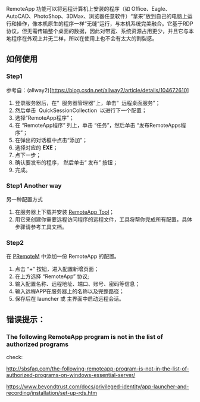 RemoteApp 功能可以将远程计算机上安装的程序（如 Office、Eagle、AutoCAD、PhotoShop、3DMax、浏览器任意软件）“拿来”放到自己的电脑上运行和操作，像本机原生的程序一样“无缝”运行，与本机系统完美融合。它基于RDP协议，但无需传输整个桌面的数据，因此对带宽、系统资源占用更少，并且它与本地程序在外观上并无二样，所以在使用上也不会有太大的割裂感。

## 如何使用

### Step1

参考自：(allway2)[https://blog.csdn.net/allway2/article/details/104672610]

1. 登录服务器后，在“  服务器管理器”上，单击“  远程桌面服务”；
2. 然后单击  QuickSessionCollection  以进行下一个配置；
3. 选择“RemoteApp程序”；
4. 在 “RemoteApp程序” 列上，单击 “任务”，然后单击 “发布RemoteApps程序”；
5. 在弹出的对话框中点击“添加”；
6. 选择对应的 **EXE**；
7. 点下一步；
8. 确认要发布的程序， 然后单击“ 发布” 按钮；
9. 完成。

### Step1 Another way

另一种配置方式

1. 在服务器上下载并安装 [RemoteApp Tool](http://www.kimknight.net/remoteapptool)；
2. 用它来创建你需要远程访问程序的远程文件，工具将帮你完成所有配置，具体步骤请参考工具文档。

### Step2

在 [PRemoteM](https://github.com/VShawn) 中添加一份 RemoteApp 的配置。
1. 点击 “+” 按钮，进入配置新增页面；
2. 在上方选择 “RemoteApp” 协议;
3. 输入配置名称、远程地址、端口、账号、密码等信息；
4. 输入远程APP在服务器上的名称以及完整路径；
5. 保存后在 launcher 或 主界面中启动远程会话。


## 错误提示：

### The following RemoteApp program is not in the list of authorized programs
check: 

http://sbsfaq.com/the-following-remoteapp-program-is-not-in-the-list-of-authorized-programs-on-windows-essential-server/

https://www.beyondtrust.com/docs/privileged-identity/app-launcher-and-recording/installation/set-up-rds.htm